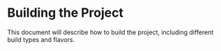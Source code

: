 # Building the Project

This document will describe how to build the project, including different build types and flavors.
